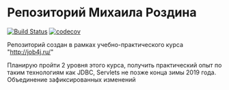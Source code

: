 # Репозиторий Михаила Роздина
[![Build Status](https://travis-ci.org/mishan74/job4j.svg?branch=master)](https://travis-ci.org/mishan74/job4j)
[![codecov](https://codecov.io/gh/mishan74/job4j/branch/master/graph/badge.svg)](https://codecov.io/gh/mishan74/job4j)

Репозиторий создан в рамках учебно-практического курса "http://job4j.ru/"

Планирую пройти 2 уровня этого курса, получить практический опыт по таким технологиям как JDBC, Servlets не позже конца зимы 2019 года.
Объединение зафиксированных изменений
